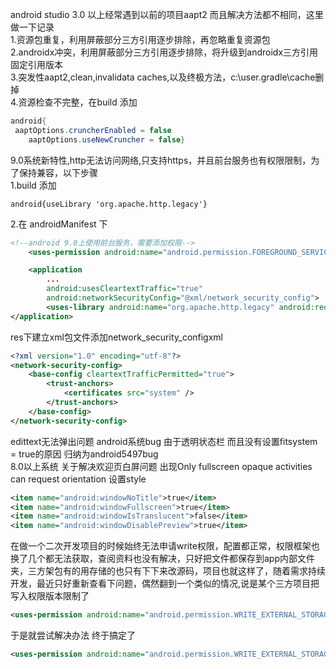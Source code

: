android studio 3.0 以上经常遇到以前的项目aapt2 而且解决方法都不相同，这里做一下记录  
1.资源包重复，利用屏蔽部分三方引用逐步排除，再忽略重复资源包  
2.androidx冲突，利用屏蔽部分三方引用逐步排除，将升级到androidx三方引用固定引用版本  
3.突发性aapt2,clean,invalidata caches,以及终极方法，c:\user\.gradle\cache删掉  
4.资源检查不完整，在build 添加
```JAVA
android{
 aaptOptions.cruncherEnabled = false
    aaptOptions.useNewCruncher = false}
```
9.0系统新特性,http无法访问网络,只支持https，并且前台服务也有权限限制，为了保持兼容，以下步骤  
1.build 添加 
```GRADLE
android{useLibrary 'org.apache.http.legacy'}
```
2.在 androidManifest 下
```XML
<!--android 9.0上使用前台服务，需要添加权限-->
    <uses-permission android:name="android.permission.FOREGROUND_SERVICE" />

    <application
        ...
        android:usesCleartextTraffic="true"
        android:networkSecurityConfig="@xml/network_security_config">
        <uses-library android:name="org.apache.http.legacy" android:required="false" />
</application>
```
res下建立xml包文件添加network_security_configxml
```XML
<?xml version="1.0" encoding="utf-8"?>
<network-security-config>
    <base-config cleartextTrafficPermitted="true">
        <trust-anchors>
            <certificates src="system" />
        </trust-anchors>
    </base-config>
</network-security-config>
```
edittext无法弹出问题 android系统bug 由于透明状态栏 而且没有设置fitsystem = true的原因 归纳为android5497bug   
8.0以上系统 关于解决欢迎页白屏问题 出现Only fullscreen opaque activities can request orientation
设置style
```XML
<item name="android:windowNoTitle">true</item>
<item name="android:windowFullscreen">true</item>
<item name="android:windowIsTranslucent">false</item>
<item name="android:windowDisablePreview">true</item>
```
在做一个二次开发项目的时候始终无法申请write权限，配置都正常，权限框架也换了几个都无法获取，查阅资料也没有解决，只好把文件都保存到app内部文件夹，三方架包有的用存储的也只有下下来改源码，项目也就这样了，随着需求持续开发，最近只好重新查看下问题，偶然翻到一个类似的情况,说是某个三方项目把写入权限版本限制了
```XML
<uses-permission android:name="android.permission.WRITE_EXTERNAL_STORAGE"  android:maxSdkVersion="18"/>
```
于是就尝试解决办法 终于搞定了
```XML
<uses-permission android:name="android.permission.WRITE_EXTERNAL_STORAGE" tools:remove="android:maxSdkVersion" />
```

